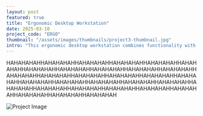 ```yaml
---
layout: post
featured: true
title: "Ergonomic Desktop Workstation"
date: 2025-03-10
project_code: "ERGO"
thumbnail: "/assets/images/thumbnails/project3-thumbnail.jpg"
intro: "This ergonomic desktop workstation combines functionality with sleek industrial design. Adjustable components and integrated cable management create a clean aesthetic while promoting proper posture."
---
```


HAHAHAHAHHAHAHAHAHHAHAHAHAHHAHAHAHAHHAHAHAHAHHAHAHAHAHHAHAHAHAHHAHAHAHAHHAHAHAHAHHAHAHAHAHHAHAHAHAHHAHAHAHAHHAHAHAHAHHAHAHAHAHHAHAHAHAHHAHAHAHAHHAHAHAHAHHAHAHAHAHHAHAHAHAHHAHAHAHAHHAHAHAHAHHAHAHAHAHHAHAHAHAHHAHAHAHAHHAHAHAHAHHAHAHAHAHHAHAHAHAHHAHAHAHAHHAHAHAHAHHAHAHAHAHHAHAHAHAH

![Project Image](https://source.unsplash.com/random/800x600/?workstation)
